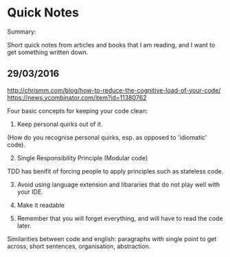 # Quick Notes

Summary:

Short quick notes from articles and books that I am reading, and I want to get something written down. 

## 29/03/2016

http://chrismm.com/blog/how-to-reduce-the-cognitive-load-of-your-code/
https://news.ycombinator.com/item?id=11380762

Four basic concepts for keeping your code clean:

1. Keep personal quirks out of it. 

(How do you recognise personal quirks, esp. as opposed to 'idiomatic' code).

2. Single Responsibility Principle (Modular code)

TDD has benifit of forcing people to apply principles such as stateless code.

3. Avoid using language extension and libararies that do not play well with your IDE.

4. Make it readable

5. Remember that you will forget everything, and will have to read the code later.

Similarities between code and english: paragraphs with single point to get across, short sentences, organisation, abstraction.


